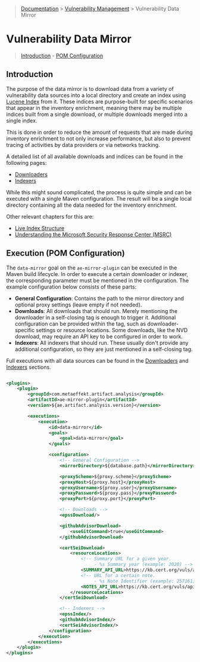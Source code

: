 > [Documentation](../../README.md) >
> [Vulnerability Management](../vulnerability-management.md) >
> Vulnerability Data Mirror

# Vulnerability Data Mirror

> [Introduction](#introduction) -
> [POM Configuration](#execution-pom-configuration)

## Introduction

The purpose of the data mirror is to download data from a variety of vulnerability data sources into a local
directory and create an index using [Lucene Index](https://lucene.apache.org) from it.
These indices are purpose-built for specific scenarios that appear in the inventory enrichment,
meaning there may be multiple indices built from a single download, or multiple downloads merged into a single index.

This is done in order to reduce the amount of requests that are made during inventory enrichment to not only increase
performance, but also to prevent tracing of activities by data providers or via networks tracking.

A detailed list of all available downloads and indices can be found in the following pages:

- [Downloaders](download.md)
- [Indexers](index.md)

While this might sound complicated, the process is quite simple and can be executed with a single Maven configuration.
The result will be a single local directory containing all the data needed for the inventory enrichment.

Other relevant chapters for this are:

- [Live Index Structure](index-examples.md)
- [Understanding the Microsoft Security Response Center (MSRC)](msrc/understanding-data.md)

## Execution (POM Configuration)

The `data-mirror` goal on the `ae-mirror-plugin` can be executed in the Maven build lifecycle.
In order to execute a certain downloader or indexer, the corresponding parameter must be mentioned in the configuration.
The example configuration below consists of these parts:

- **General Configuration**: Contains the path to the mirror directory and optional proxy settings
  (leave empty if not needed).
- **Downloads**: All downloads that should run.
  Merely mentioning the downloader in a self-closing tag is enough to trigger it.
  Additional configuration can be provided within the tag, such as downloader-specific settings or resource locations.
  Some downloads, like the NVD download, may require an API key to be configured in order to work.
- **Indexers**: All indexers that should run.
  These usually don't provide any additional configuration, so they are just mentioned in a self-closing tag.

Full executions with all data sources can be found in the [Downloaders](download.md#pom-configuration) and
[Indexers](index.md#pom-configuration) sections.

```xml

<plugins>
    <plugin>
        <groupId>com.metaeffekt.artifact.analysis</groupId>
        <artifactId>ae-mirror-plugin</artifactId>
        <version>${ae.artifact.analysis.version}</version>

        <executions>
            <execution>
                <id>data-mirror</id>
                <goals>
                    <goal>data-mirror</goal>
                </goals>

                <configuration>
                    <!-- General Configuration -->
                    <mirrorDirectory>${database.path}</mirrorDirectory>

                    <proxyScheme>${proxy.scheme}</proxyScheme>
                    <proxyHost>${proxy.host}</proxyHost>
                    <proxyUsername>${proxy.user}</proxyUsername>
                    <proxyPassword>${proxy.pass}</proxyPassword>
                    <proxyPort>${proxy.port}</proxyPort>

                    <!-- Downloads -->
                    <epssDownload/>

                    <githubAdvisorDownload>
                        <useGitCommand>true</useGitCommand>
                    </githubAdvisorDownload>

                    <certSeiDownload>
                        <resourceLocations>
                            <!-- Summary URL for a given year.
                                 - %s Summary year (example: 2020) -->
                            <SUMMARY_API_URL>https://kb.cert.org/vuls/api/%d/summary/</SUMMARY_API_URL>
                            <!-- URL for a certain note.
                                 - %s Note Identifier (example: 257161) -->
                            <NOTES_API_URL>https://kb.cert.org/vuls/api/%s/</NOTES_API_URL>
                        </resourceLocations>
                    </certSeiDownload>

                    <!-- Indexers -->
                    <epssIndex/>
                    <githubAdvisorIndex/>
                    <certSeiAdvisorIndex/>
                </configuration>
            </execution>
        </executions>
    </plugin>
</plugins>
```

